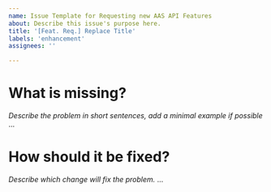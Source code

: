 ```yaml
---
name: Issue Template for Requesting new AAS API Features
about: Describe this issue's purpose here.
title: '[Feat. Req.] Replace Title'
labels: 'enhancement'
assignees: ''

---
```


# What is missing?

*Describe the problem in short sentences, add a minimal example if possible*  
...
 

# How should it be fixed?

*Describe which change will fix the problem.* 
...

